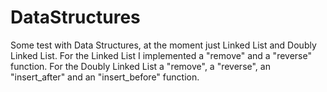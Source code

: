 # DataStructures
Some test with Data Structures, at the moment just Linked List and Doubly Linked List. For the Linked List I implemented a "remove" and a "reverse" function. For the Doubly Linked List a "remove", a "reverse", an "insert_after" and an "insert_before" function.
